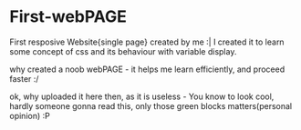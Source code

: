 # First-webPAGE
First resposive Website{single page} created by me :|
I created it to learn some concept of css and its behaviour with variable display.

why created a noob webPAGE - it helps me learn efficiently, and proceed faster :/

ok, why uploaded it here then, as it is useless - You know to look cool, hardly someone gonna read this, only those green blocks matters(personal opinion) :P
